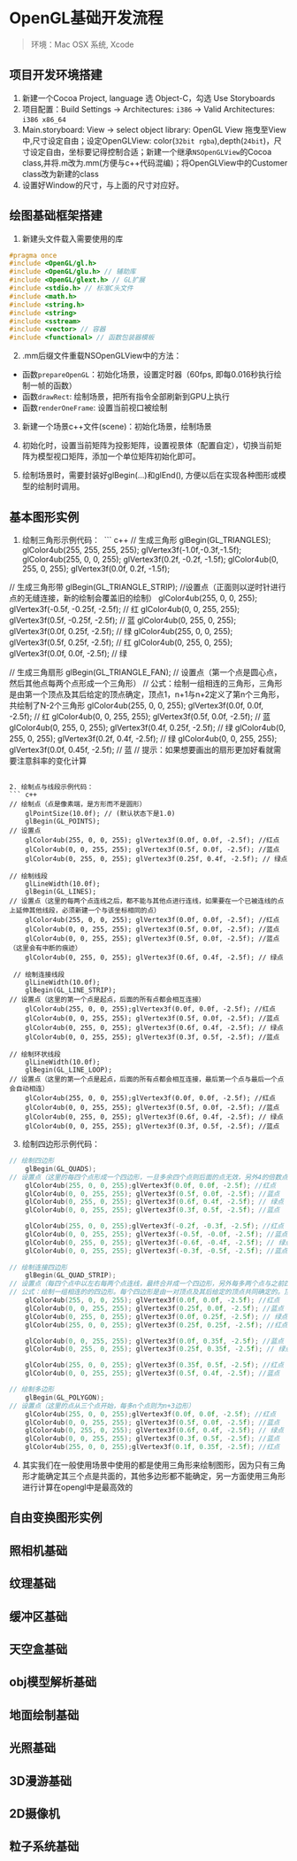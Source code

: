 # OpenGL基础开发流程

> 环境：Mac OSX 系统, Xcode

## 项目开发环境搭建

1. 新建一个Cocoa Project, language 选 Object-C，勾选 Use Storyboards
2. 项目配置：Build Settings -> Architectures: `i386` -> Valid Architectures: `i386 x86_64`
3. Main.storyboard: View -> select object library: OpenGL View 拖曳至View中,尺寸设定自由；设定OpenGLView: color(`32bit rgba`),depth(`24bit`)，尺寸设定自由，坐标要记得控制合适；新建一个继承`NSOpenGLView`的Cocoa class,并将.m改为.mm(方便与c++代码混编)；将OpenGLView中的Customer class改为新建的class
4. 设置好Window的尺寸，与上面的尺寸对应好。

## 绘图基础框架搭建

1. 新建头文件载入需要使用的库
  ``` c++
  #pragma once
  #include <OpenGL/gl.h>
  #include <OpenGL/glu.h> // 辅助库
  #include <OpenGL/glext.h> // GL扩展
  #include <stdio.h> // 标准C头文件
  #include <math.h>
  #include <string.h>
  #include <string>
  #include <sstream>
  #include <vector> // 容器
  #include <functional> // 函数包装器模板
  ```
2. .mm后缀文件重载NSOpenGLView中的方法：

  * 函数`prepareOpenGL`：初始化场景，设置定时器（60fps, 即每0.016秒执行绘制一帧的函数）
  * 函数`drawRect`: 绘制场景，把所有指令全部刷新到GPU上执行
  * 函数`renderOneFrame`: 设置当前视口被绘制

3. 新建一个场景c++文件(scene)：初始化场景，绘制场景

4. 初始化时，设置当前矩阵为投影矩阵，设置视景体（配置自定），切换当前矩阵为模型视口矩阵，添加一个单位矩阵初始化即可。

5. 绘制场景时，需要封装好glBegin(...)和glEnd(), 方便以后在实现各种图形或模型的绘制时调用。

## 基本图形实例

1. 绘制三角形示例代码：
  ``` c++
  // 生成三角形
      glBegin(GL_TRIANGLES);
      glColor4ub(255, 255, 255, 255);
      glVertex3f(-1.0f,-0.3f,-1.5f);
      glColor4ub(255, 0, 0, 255);
      glVertex3f(0.2f, -0.2f, -1.5f);
      glColor4ub(0, 255, 0, 255);
      glVertex3f(0.0f, 0.2f, -1.5f);
  
  // 生成三角形带
      glBegin(GL_TRIANGLE_STRIP);
  //设置点（正面则以逆时针进行点的无缝连接，新的绘制会覆盖旧的绘制）
      glColor4ub(255, 0, 0, 255); glVertex3f(-0.5f, -0.25f, -2.5f); // 红
      glColor4ub(0, 0, 255, 255); glVertex3f(0.5f, -0.25f, -2.5f); // 蓝
      glColor4ub(0, 255, 0, 255); glVertex3f(0.0f, 0.25f, -2.5f); // 绿
      glColor4ub(255, 0, 0, 255); glVertex3f(0.5f, 0.25f, -2.5f); // 红
      glColor4ub(0, 255, 0, 255); glVertex3f(0.0f, 0.0f, -2.5f); // 绿
  
  // 生成三角扇形
      glBegin(GL_TRIANGLE_FAN);
  // 设置点（第一个点是圆心点，然后其他点每两个点形成一个三角形）
  // 公式：绘制一组相连的三角形，三角形是由第一个顶点及其后给定的顶点确定，顶点1，n+1与n+2定义了第n个三角形，共绘制了N-2个三角形
      glColor4ub(255, 0, 0, 255); glVertex3f(0.0f, 0.0f, -2.5f); // 红
      glColor4ub(0, 0, 255, 255); glVertex3f(0.5f, 0.0f, -2.5f); // 蓝
      glColor4ub(0, 255, 0, 255); glVertex3f(0.4f, 0.25f, -2.5f); // 绿
      glColor4ub(0, 255, 0, 255); glVertex3f(0.2f, 0.4f, -2.5f); // 绿
      glColor4ub(0, 0, 255, 255); glVertex3f(0.0f, 0.45f, -2.5f); // 蓝
  // 提示：如果想要画出的扇形更加好看就需要注意斜率的变化计算
  
  ```
  
2. 绘制点与线段示例代码：
  ``` c++
  // 绘制点（点是像素端，是方形而不是圆形）
      glPointSize(10.0f); // (默认状态下是1.0)
      glBegin(GL_POINTS);
  // 设置点
      glColor4ub(255, 0, 0, 255); glVertex3f(0.0f, 0.0f, -2.5f); //红点
      glColor4ub(0, 0, 255, 255); glVertex3f(0.5f, 0.0f, -2.5f); //蓝点
      glColor4ub(0, 255, 0, 255); glVertex3f(0.25f, 0.4f, -2.5f); // 绿点
      
  // 绘制线段
      glLineWidth(10.0f);
      glBegin(GL_LINES);
  // 设置点（这里的每两个点连线之后，都不能与其他点进行连线，如果要在一个已被连线的点上延伸其他线段，必须新建一个与该坐标相同的点）
      glColor4ub(255, 0, 0, 255); glVertex3f(0.0f, 0.0f, -2.5f); //红点
      glColor4ub(0, 0, 255, 255); glVertex3f(0.5f, 0.0f, -2.5f); //蓝点
      glColor4ub(0, 0, 255, 255); glVertex3f(0.5f, 0.0f, -2.5f); //蓝点 （这里会有中断的痕迹）
      glColor4ub(0, 255, 0, 255); glVertex3f(0.6f, 0.4f, -2.5f); // 绿点    
  
   // 绘制连接线段
      glLineWidth(10.0f);
      glBegin(GL_LINE_STRIP);
  // 设置点（这里的第一个点是起点，后面的所有点都会相互连接）
      glColor4ub(255, 0, 0, 255);glVertex3f(0.0f, 0.0f, -2.5f); //红点
      glColor4ub(0, 0, 255, 255); glVertex3f(0.5f, 0.0f, -2.5f); //蓝点
      glColor4ub(0, 255, 0, 255); glVertex3f(0.6f, 0.4f, -2.5f); // 绿点
      glColor4ub(0, 0, 255, 255); glVertex3f(0.3f, 0.5f, -2.5f); //蓝点
      
  // 绘制环状线段
      glLineWidth(10.0f);
      glBegin(GL_LINE_LOOP);
  // 设置点（这里的第一个点是起点，后面的所有点都会相互连接，最后第一个点与最后一个点会自动相连）
      glColor4ub(255, 0, 0, 255);glVertex3f(0.0f, 0.0f, -2.5f); //红点
      glColor4ub(0, 0, 255, 255); glVertex3f(0.5f, 0.0f, -2.5f); //蓝点
      glColor4ub(0, 255, 0, 255); glVertex3f(0.6f, 0.4f, -2.5f); // 绿点
      glColor4ub(0, 0, 255, 255); glVertex3f(0.3f, 0.5f, -2.5f); //蓝点    
  ```
  
3. 绘制四边形示例代码：
  ``` c++
  // 绘制四边形
      glBegin(GL_QUADS);
  // 设置点（这里的每四个点形成一个四边形，一旦多余四个点则后面的点无效，另外4的倍数点也是可以生效的，每4个点一个四边形）
      glColor4ub(255, 0, 0, 255);glVertex3f(0.0f, 0.0f, -2.5f); //红点
      glColor4ub(0, 0, 255, 255); glVertex3f(0.5f, 0.0f, -2.5f); //蓝点
      glColor4ub(0, 255, 0, 255); glVertex3f(0.6f, 0.4f, -2.5f); // 绿点
      glColor4ub(0, 0, 255, 255); glVertex3f(0.3f, 0.5f, -2.5f); //蓝点

      glColor4ub(255, 0, 0, 255);glVertex3f(-0.2f, -0.3f, -2.5f); //红点
      glColor4ub(0, 0, 255, 255); glVertex3f(-0.5f, -0.0f, -2.5f); //蓝点
      glColor4ub(0, 255, 0, 255); glVertex3f(-0.6f, -0.4f, -2.5f); // 绿点
      glColor4ub(0, 0, 255, 255); glVertex3f(-0.3f, -0.5f, -2.5f); //蓝点
      
  // 绘制连接四边形
      glBegin(GL_QUAD_STRIP);
  // 设置点（每四个点中以左右每两个点连线，最终合并成一个四边形，另外每多两个点与之前四个点中的后两个点合成一个四边形，因此他们都是相互连接的）
  // 公式：绘制一组相连的的四边形。每个四边形是由一对顶点及其后给定的顶点共同确定的。顶点2n-1,2n,2n+2和2n+1定义了第n个四边形，总共绘制了n/2 - 1 个四边形
      glColor4ub(255, 0, 0, 255); glVertex3f(0.0f, 0.0f, -2.5f); //红点
      glColor4ub(0, 0, 255, 255); glVertex3f(0.25f, 0.0f, -2.5f); //蓝点
      glColor4ub(0, 255, 0, 255); glVertex3f(0.0f, 0.25f, -2.5f); // 绿点
      glColor4ub(255, 0, 0, 255); glVertex3f(0.25f, 0.25f, -2.5f); //红点

      glColor4ub(0, 0, 255, 255); glVertex3f(0.0f, 0.35f, -2.5f); //蓝点
      glColor4ub(0, 255, 0, 255); glVertex3f(0.25f, 0.35f, -2.5f); // 绿点

      glColor4ub(255, 0, 0, 255); glVertex3f(0.35f, 0.5f, -2.5f); //红点
      glColor4ub(0, 0, 255, 255); glVertex3f(0.5f, 0.4f, -2.5f); //蓝点  
  
  // 绘制多边形
      glBegin(GL_POLYGON);
  // 设置点（这里的点从三个点开始，每多n个点则为n+3边形）
      glColor4ub(255, 0, 0, 255);glVertex3f(0.0f, 0.0f, -2.5f); //红点
      glColor4ub(0, 0, 255, 255); glVertex3f(0.5f, 0.0f, -2.5f); //蓝点
      glColor4ub(0, 255, 0, 255); glVertex3f(0.6f, 0.4f, -2.5f); // 绿点
      glColor4ub(0, 0, 255, 255); glVertex3f(0.3f, 0.5f, -2.5f); //蓝点
      glColor4ub(255, 0, 0, 255);glVertex3f(0.1f, 0.35f, -2.5f); //红点
  
  ```
4. 其实我们在一般使用场景中使用的都是使用三角形来绘制图形，因为只有三角形才能确定其三个点是共面的，其他多边形都不能确定，另一方面使用三角形进行计算在opengl中是最高效的
  
## 自由变换图形实例

## 照相机基础

## 纹理基础

## 缓冲区基础

## 天空盒基础

## obj模型解析基础

## 地面绘制基础

## 光照基础

## 3D漫游基础

## 2D摄像机

## 粒子系统基础
